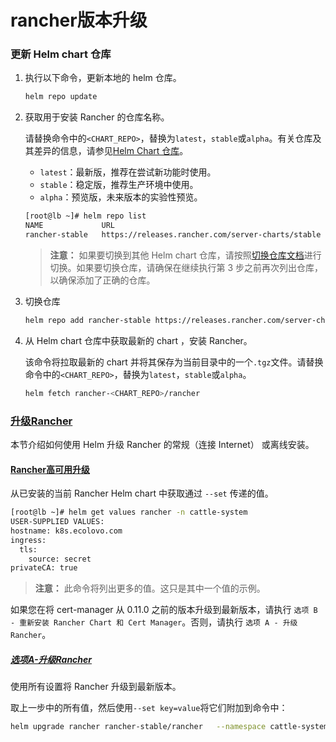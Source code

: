 # rancher版本升级

### 更新 Helm chart 仓库

1. 执行以下命令，更新本地的 helm 仓库。

   ```bash
   helm repo update
   ```

2. 获取用于安装 Rancher 的仓库名称。

   请替换命令中的`<CHART_REPO>`，替换为`latest`，`stable`或`alpha`。有关仓库及其差异的信息，请参见[Helm Chart 仓库](http://rancher2.docs.rancher.cn/docs/rancher2/installation/resources/choosing-version/_index)。

   - `latest`：最新版，推荐在尝试新功能时使用。
   - `stable`：稳定版，推荐生产环境中使用。
   - `alpha`：预览版，未来版本的实验性预览。

   ```bash
   [root@lb ~]# helm repo list
   NAME          	URL
   rancher-stable	https://releases.rancher.com/server-charts/stable
   ```

   > **注意：** 如果要切换到其他 Helm chart 仓库，请按照[切换仓库文档](http://rancher2.docs.rancher.cn/docs/rancher2/installation/resources/choosing-version/_index)进行切换。如果要切换仓库，请确保在继续执行第 3 步之前再次列出仓库，以确保添加了正确的仓库。

3. 切换仓库

   ```bash
   helm repo add rancher-stable https://releases.rancher.com/server-charts/stable
   ```

4. 从 Helm chart 仓库中获取最新的 chart ，安装 Rancher。

   该命令将拉取最新的 chart 并将其保存为当前目录中的一个`.tgz`文件。请替换命令中的`<CHART_REPO>`，替换为`latest`，`stable`或`alpha`。

   ```bash
   helm fetch rancher-<CHART_REPO>/rancher
   ```

### [升级Rancher](http://rancher2.docs.rancher.cn/docs/rancher2/installation/install-rancher-on-k8s/upgrades/ha/_index#升级-rancher)

本节介绍如何使用 Helm 升级 Rancher 的常规（连接 Internet） 或离线安装。

#### [Rancher高可用升级](http://rancher2.docs.rancher.cn/docs/rancher2/installation/install-rancher-on-k8s/upgrades/ha/_index#rancher-高可用升级)

从已安装的当前 Rancher Helm chart 中获取通过 `--set` 传递的值。

```bash
[root@lb ~]# helm get values rancher -n cattle-system
USER-SUPPLIED VALUES:
hostname: k8s.ecolovo.com
ingress:
  tls:
    source: secret
privateCA: true
```

> **注意：** 此命令将列出更多的值。这只是其中一个值的示例。

如果您在将 cert-manager 从 0.11.0 之前的版本升级到最新版本，请执行 `选项 B - 重新安装 Rancher Chart 和 Cert Manager`。否则，请执行 `选项 A - 升级Rancher`。

##### [选项A-升级Rancher](http://rancher2.docs.rancher.cn/docs/rancher2/installation/install-rancher-on-k8s/upgrades/ha/_index#选项-a---升级-rancher)

使用所有设置将 Rancher 升级到最新版本。

取上一步中的所有值，然后使用`--set key=value`将它们附加到命令中：

```bash
helm upgrade rancher rancher-stable/rancher   --namespace cattle-system   --set hostname=k8s.ecolovo.com   --set ingress.tls.source=secret   --set privateCA=true
```